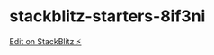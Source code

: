# stackblitz-starters-8if3ni

[Edit on StackBlitz ⚡️](https://stackblitz.com/edit/stackblitz-starters-8if3ni)
